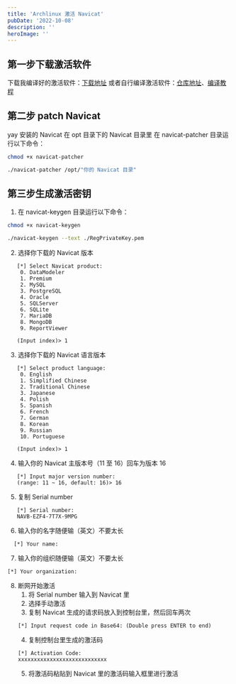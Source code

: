 ```yaml
---
title: 'Archlinux 激活 Navicat'
pubDate: '2022-10-08'
description: ''
heroImage: ''
---
```


## 第一步下载激活软件

下载我编译好的激活软件：[下载地址](https://github.com/zzwtsy/navicat-keygen/actions)
或者自行编译激活软件：[仓库地址](https://notabug.org/doublesine/navicat-keygen)、[编译教程](https://notabug.org/doublesine/navicat-keygen/src/linux/doc/how-to-build.zh-CN.md)

## 第二步 patch Navicat

yay 安装的 Navicat 在 opt 目录下的 Navicat 目录里
在 navicat-patcher 目录运行以下命令：

```bash
chmod +x navicat-patcher

./navicat-patcher /opt/"你的 Navicat 目录"
```

## 第三步生成激活密钥

1. 在 navicat-keygen 目录运行以下命令：

```bash
chmod +x navicat-keygen

./navicat-keygen --text ./RegPrivateKey.pem
```

2. 选择你下载的 Navicat 版本

```text
   [*] Select Navicat product:
    0. DataModeler
    1. Premium
    2. MySQL
    3. PostgreSQL
    4. Oracle
    5. SQLServer
    6. SQLite
    7. MariaDB
    8. MongoDB
    9. ReportViewer

   (Input index)> 1
```

3. 选择你下载的 Navicat 语言版本

```text
   [*] Select product language:
    0. English
    1. Simplified Chinese
    2. Traditional Chinese
    3. Japanese
    4. Polish
    5. Spanish
    6. French
    7. German
    8. Korean
    9. Russian
    10. Portuguese

   (Input index)> 1
```

4. 输入你的 Navicat 主版本号（11 至 16）回车为版本 16

```text
   [*] Input major version number:
   (range: 11 ~ 16, default: 16)> 16
```

5. 复制 Serial number

```text
   [*] Serial number:
   NAVB-EZF4-7T7X-9MPG
```

6. 输入你的名字随便输（英文）不要太长

```text
  [*] Your name:
```

7. 输入你的组织随便输（英文）不要太长

```text
[*] Your organization:
```

8. 断网开始激活
   1. 将 Serial number 输入到 Navicat 里
   2. 选择手动激活
   3. 复制 Navicat 生成的请求码放入到控制台里，然后回车两次
   ```text
   [*] Input request code in Base64: (Double press ENTER to end)
   ```
   4. 复制控制台里生成的激活码
   ```text
   [*] Activation Code:
   xxxxxxxxxxxxxxxxxxxxxxxxxxxx
   ```
   5. 将激活码粘贴到 Navicat 里的激活码输入框里进行激活
